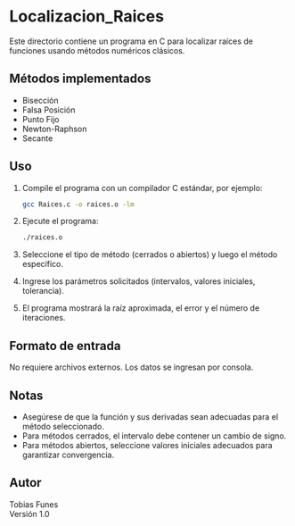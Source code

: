 # Localizacion_Raices

Este directorio contiene un programa en C para localizar raíces de funciones usando métodos numéricos clásicos.

## Métodos implementados

- Bisección
- Falsa Posición
- Punto Fijo
- Newton-Raphson
- Secante

## Uso

1. Compile el programa con un compilador C estándar, por ejemplo:

   ```bash
   gcc Raices.c -o raices.o -lm
   ```

2. Ejecute el programa:

   ```bash
   ./raices.o
   ```

3. Seleccione el tipo de método (cerrados o abiertos) y luego el método específico.

4. Ingrese los parámetros solicitados (intervalos, valores iniciales, tolerancia).

5. El programa mostrará la raíz aproximada, el error y el número de iteraciones.

## Formato de entrada

No requiere archivos externos. Los datos se ingresan por consola.

## Notas

- Asegúrese de que la función y sus derivadas sean adecuadas para el método seleccionado.
- Para métodos cerrados, el intervalo debe contener un cambio de signo.
- Para métodos abiertos, seleccione valores iniciales adecuados para garantizar convergencia.

## Autor

Tobias Funes  
Versión 1.0
